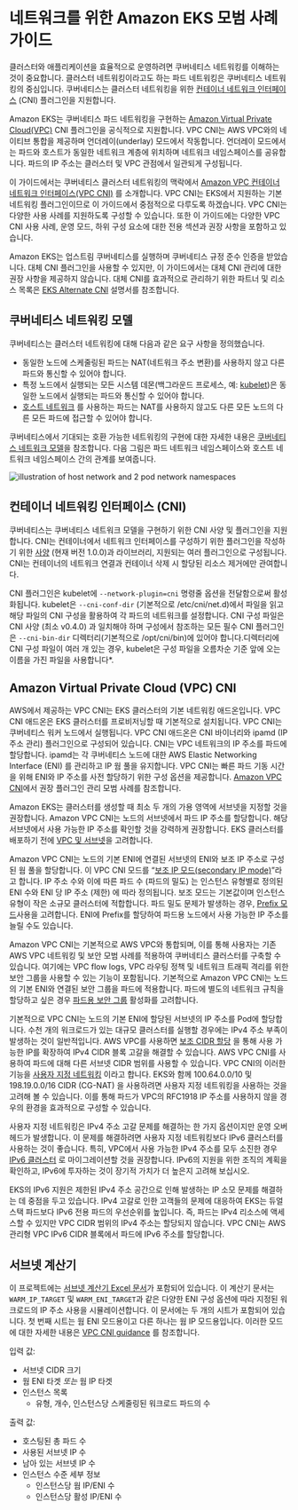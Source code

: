 # 네트워크를 위한 Amazon EKS 모범 사례 가이드

클러스터와 애플리케이션을 효율적으로 운영하려면 쿠버네티스 네트워킹를 이해하는 것이 중요합니다. 클러스터 네트워킹이라고도 하는 파드 네트워킹은 쿠버네티스 네트워킹의 중심입니다. 쿠버네티스는 클러스터 네트워킹을 위한 [컨테이너 네트워크 인터페이스](https://github.com/containernetworking/cni) (CNI) 플러그인을 지원합니다. 

Amazon EKS는 쿠버네티스 파드 네트워킹을 구현하는 [Amazon Virtual Private Cloud(VPC)](https://docs.aws.amazon.com/vpc/latest/userguide/what-is-amazon-vpc.html) CNI 플러그인을 공식적으로 지원합니다. VPC CNI는 AWS VPC와의 네이티브 통합을 제공하며 언더레이(underlay) 모드에서 작동합니다. 언더레이 모드에서는 파드와 호스트가 동일한 네트워크 계층에 위치하며 네트워크 네임스페이스를 공유합니다. 파드의 IP 주소는 클러스터 및 VPC 관점에서 일관되게 구성됩니다. 

이 가이드에서는 쿠버네티스 클러스터 네트워킹의 맥락에서 [Amazon VPC 컨테이너 네트워크 인터페이스](https://github.com/aws/amazon-vpc-cni-k8s)[(VPC CNI)](https://github.com/aws/amazon-vpc-cni-k8s) 를 소개합니다. VPC CNI는 EKS에서 지원하는 기본 네트워킹 플러그인이므로 이 가이드에서 중점적으로 다루도록 하겠습니다. VPC CNI는 다양한 사용 사례를 지원하도록 구성할 수 있습니다. 또한 이 가이드에는 다양한 VPC CNI 사용 사례, 운영 모드, 하위 구성 요소에 대한 전용 섹션과 권장 사항을 포함하고 있습니다.

Amazon EKS는 업스트림 쿠버네티스를 실행하며 쿠버네티스 규정 준수 인증을 받았습니다. 대체 CNI 플러그인을 사용할 수 있지만, 이 가이드에서는 대체 CNI 관리에 대한 권장 사항을 제공하지 않습니다. 대체 CNI를 효과적으로 관리하기 위한 파트너 및 리소스 목록은 [EKS Alternate CNI](https://docs.aws.amazon.com/eks/latest/userguide/alternate-cni-plugins.html) 설명서를 참조합니다.

## 쿠버네티스 네트워킹 모델

쿠버네티스는 클러스터 네트워킹에 대해 다음과 같은 요구 사항을 정의했습니다.

* 동일한 노드에 스케줄링된 파드는 NAT(네트워크 주소 변환)를 사용하지 않고 다른 파드와 통신할 수 있어야 합니다.
* 특정 노드에서 실행되는 모든 시스템 데몬(백그라운드 프로세스, 예: [kubelet](https://kubernetes.io/docs/concepts/overview/components/))은 동일한 노드에서 실행되는 파드와 통신할 수 있어야 합니다.
* [호스트 네트워크](https://docs.docker.com/network/host/) 를 사용하는 파드는 NAT를 사용하지 않고도 다른 모든 노드의 다른 모든 파드에 접근할 수 있어야 합니다.

쿠버네티스에서 기대되는 호환 가능한 네트워킹의 구현에 대한 자세한 내용은 [쿠버네티스 네트워크 모델](https://kubernetes.io/docs/concepts/services-networking/#the-kubernetes-network-model)을 참조합니다. 다음 그림은 파드 네트워크 네임스페이스와 호스트 네트워크 네임스페이스 간의 관계를 보여줍니다.


![illustration of host network and 2 pod network namespaces](image.png)
## 컨테이너 네트워킹 인터페이스 (CNI)

쿠버네티스는 쿠버네티스 네트워크 모델을 구현하기 위한 CNI 사양 및 플러그인을 지원합니다. CNI는 컨테이너에서 네트워크 인터페이스를 구성하기 위한 플러그인을 작성하기 위한 [사양](https://github.com/containernetworking/cni/blob/main/SPEC.md) (현재 버전 1.0.0)과 라이브러리, 지원되는 여러 플러그인으로 구성됩니다. CNI는 컨테이너의 네트워크 연결과 컨테이너 삭제 시 할당된 리소스 제거에만 관여합니다.

CNI 플러그인은 kubelet에 `--network-plugin=cni` 명령줄 옵션을 전달함으로써 활성화됩니다. kubelet은 `--cni-conf-dir` (기본적으로 /etc/cni/net.d)에서 파일을 읽고 해당 파일의 CNI 구성을 활용하여 각 파드의 네트워크를 설정합니다. CNI 구성 파일은 CNI 사양 (최소 v0.4.0) 과 일치해야 하며 구성에서 참조하는 모든 필수 CNI 플러그인은 `--cni-bin-dir` 디렉터리(기본적으로 /opt/cni/bin)에 있어야 합니다.디렉터리에 CNI 구성 파일이 여러 개 있는 경우, kubelet은 구성 파일을 오름차순 기준 앞에 오는 이름을 가진 파일을 사용합니다*.


## Amazon Virtual Private Cloud (VPC) CNI

AWS에서 제공하는 VPC CNI는 EKS 클러스터의 기본 네트워킹 애드온입니다. VPC CNI 애드온은 EKS 클러스터를 프로비저닝할 때 기본적으로 설치됩니다. VPC CNI는 쿠버네티스 워커 노드에서 실행됩니다. VPC CNI 애드온은 CNI 바이너리와 ipamd (IP 주소 관리) 플러그인으로 구성되어 있습니다. CNI는 VPC 네트워크의 IP 주소를 파드에 할당합니다. ipamd는 각 쿠버네티스 노드에 대한 AWS Elastic Networking Interface (ENI) 를 관리하고 IP 웜 풀을 유지합니다. VPC CNI는 빠른 파드 기동 시간을 위해 ENI와 IP 주소를 사전 할당하기 위한 구성 옵션을 제공합니다. [Amazon VPC CNI](../vpc-cni/index.md)에서 권장 플러그인 관리 모범 사례를 참조합니다.

Amazon EKS는 클러스터를 생성할 때 최소 두 개의 가용 영역에 서브넷을 지정할 것을 권장합니다. Amazon VPC CNI는 노드의 서브넷에서 파드 IP 주소를 할당합니다. 해당 서브넷에서 사용 가능한 IP 주소를 확인할 것을 강력하게 권장합니다. EKS 클러스터를 배포하기 전에 [VPC 및 서브넷](../subnets/index.md)을 고려합니다.

Amazon VPC CNI는 노드의 기본 ENI에 연결된 서브넷의 ENI와 보조 IP 주소로 구성된 웜 풀을 할당합니다. 이 VPC CNI 모드를 “[보조 IP 모드(secondary IP mode)](../vpc-cni/index.md)”라고 합니다. IP 주소 수와 이에 따른 파드 수 (파드의 밀도) 는 인스턴스 유형별로 정의된 ENI 수와 ENI 당 IP 주소 (제한) 에 따라 정의됩니다. 보조 모드는 기본값이며 인스턴스 유형이 작은 소규모 클러스터에 적합합니다. 파드 밀도 문제가 발생하는 경우, [Prefix 모드](../prefix-mode/index_linux.md)사용을 고려합니다. ENI에 Prefix를 할당하여 파드용 노드에서 사용 가능한 IP 주소를 늘릴 수도 있습니다.

Amazon VPC CNI는 기본적으로 AWS VPC와 통합되며, 이를 통해 사용자는 기존 AWS VPC 네트워킹 및 보안 모범 사례를 적용하여 쿠버네티스 클러스터를 구축할 수 있습니다. 여기에는 VPC flow logs, VPC 라우팅 정책 및 네트워크 트래픽 격리를 위한 보안 그룹을 사용할 수 있는 기능이 포함됩니다. 기본적으로 Amazon VPC CNI는 노드의 기본 ENI와 연결된 보안 그룹을 파드에 적용합니다. 파드에 별도의 네트워크 규칙을 할당하고 싶은 경우 [파드용 보안 그룹](../sgpp/index.md) 활성화를 고려합니다.

기본적으로 VPC CNI는 노드의 기본 ENI에 할당된 서브넷의 IP 주소를 Pod에 할당합니다. 수천 개의 워크로드가 있는 대규모 클러스터를 실행할 경우에는 IPv4 주소 부족이 발생하는 것이 일반적입니다. AWS VPC를 사용하면 [보조 CIDR 할당](https://docs.aws.amazon.com/vpc/latest/userguide/configure-your-vpc.html#add-cidr-block-restrictions) 을 통해 사용 가능한 IP를 확장하여 IPv4 CIDR 블록 고갈을 해결할 수 있습니다. AWS VPC CNI를 사용하여 파드에 대해 다른 서브넷 CIDR 범위를 사용할 수 있습니다. VPC CNI의 이러한 기능을 [사용자 지정 네트워킹](../custom-networking/index.md) 이라고 합니다. EKS와 함께 100.64.0.0/10 및 198.19.0.0/16 CIDR (CG-NAT) 을 사용하려면 사용자 지정 네트워킹을 사용하는 것을 고려해 볼 수 있습니다. 이를 통해 파드가 VPC의 RFC1918 IP 주소를 사용하지 않을 경우의 환경을 효과적으로 구성할 수 있습니다.

사용자 지정 네트워킹은 IPv4 주소 고갈 문제를 해결하는 한 가지 옵션이지만 운영 오버헤드가 발생합니다. 이 문제를 해결하려면 사용자 지정 네트워킹보다 IPv6 클러스터를 사용하는 것이 좋습니다. 특히, VPC에서 사용 가능한 IPv4 주소를 모두 소진한 경우 [IPv6 클러스터](../ipv6/index.md) 로 마이그레이션할 것을 권장합니다. IPv6의 지원을 위한 조직의 계획을 확인하고, IPv6에 투자하는 것이 장기적 가치가 더 높은지 고려해 보십시오. 

EKS의 IPv6 지원은 제한된 IPv4 주소 공간으로 인해 발생하는 IP 소모 문제를 해결하는 데 중점을 두고 있습니다. IPv4 고갈로 인한 고객들의 문제에 대응하여 EKS는 듀얼 스택 파드보다 IPv6 전용 파드의 우선순위를 높입니다. 즉, 파드는 IPv4 리소스에 액세스할 수 있지만 VPC CIDR 범위의 IPv4 주소는 할당되지 않습니다. VPC CNI는 AWS 관리형 VPC IPv6 CIDR 블록에서 파드에 IPv6 주소를 할당합니다. 

## 서브넷 계산기

이 프로젝트에는 [서브넷 계산기 Excel 문서](../subnet-calc/subnet-calc.xlsx)가 포함되어 있습니다. 이 계산기 문서는 `WARM_IP_TARGET` 및 `WARM_ENI_TARGET`과 같은 다양한 ENI 구성 옵션에 따라 지정된 워크로드의 IP 주소 사용을 시뮬레이션합니다. 이 문서에는 두 개의 시트가 포함되어 있습니다. 첫 번째 시트는 웜 ENI 모드용이고 다른 하나는 웜 IP 모드용입니다. 이러한 모드에 대한 자세한 내용은 [VPC CNI guidance](../vpc-cni/index.md) 를 참조합니다. 

입력 값:
- 서브넷 CIDR 크기
- 웜 ENI 타겟 *또는* 웜 IP 타겟
- 인스턴스 목록
    - 유형, 개수, 인스턴스당 스케줄링된 워크로드 파드의 수

출력 값:
- 호스팅된 총 파드 수
- 사용된 서브넷 IP 수
- 남아 있는 서브넷 IP 수
- 인스턴스 수준 세부 정보
    - 인스턴스당 웜 IP/ENI 수
    - 인스턴스당 활성 IP/ENI 수

